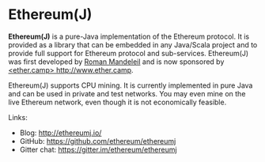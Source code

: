 # Ethereum(J)

**Ethereum(J)** is a pure-Java implementation of the Ethereum protocol. It is provided as a library that can be embedded in any Java/Scala project and to provide full support for Ethereum protocol and sub-services. Ethereum(J) was first developed by [Roman Mandeleil](https://github.com/romanman) and is now sponsored by
[<ether.camp> <http://www.ether.camp>]().

Ethereum(J) supports CPU mining. It is currently implemented in pure Java and can be used in private and test networks. You may even mine on the live Ethereum network, even though it is not economically feasible.

Links:

- Blog: <http://ethereumj.io/>
- GitHub: <https://github.com/ethereum/ethereumj>
- Gitter chat: <https://gitter.im/ethereum/ethereumj>
